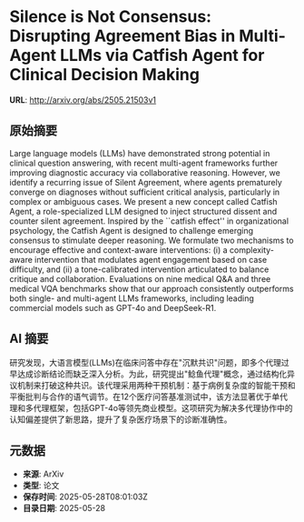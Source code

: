 # Silence is Not Consensus: Disrupting Agreement Bias in Multi-Agent LLMs via Catfish Agent for Clinical Decision Making

**URL**: http://arxiv.org/abs/2505.21503v1

## 原始摘要

Large language models (LLMs) have demonstrated strong potential in clinical
question answering, with recent multi-agent frameworks further improving
diagnostic accuracy via collaborative reasoning. However, we identify a
recurring issue of Silent Agreement, where agents prematurely converge on
diagnoses without sufficient critical analysis, particularly in complex or
ambiguous cases. We present a new concept called Catfish Agent, a
role-specialized LLM designed to inject structured dissent and counter silent
agreement. Inspired by the ``catfish effect'' in organizational psychology, the
Catfish Agent is designed to challenge emerging consensus to stimulate deeper
reasoning. We formulate two mechanisms to encourage effective and context-aware
interventions: (i) a complexity-aware intervention that modulates agent
engagement based on case difficulty, and (ii) a tone-calibrated intervention
articulated to balance critique and collaboration. Evaluations on nine medical
Q&amp;A and three medical VQA benchmarks show that our approach consistently
outperforms both single- and multi-agent LLMs frameworks, including leading
commercial models such as GPT-4o and DeepSeek-R1.


## AI 摘要

研究发现，大语言模型(LLMs)在临床问答中存在"沉默共识"问题，即多个代理过早达成诊断结论而缺乏深入分析。为此，研究提出"鲶鱼代理"概念，通过结构化异议机制来打破这种共识。该代理采用两种干预机制：基于病例复杂度的智能干预和平衡批判与合作的语气调节。在12个医疗问答基准测试中，该方法显著优于单代理和多代理框架，包括GPT-4o等领先商业模型。这项研究为解决多代理协作中的认知偏差提供了新思路，提升了复杂医疗场景下的诊断准确性。

## 元数据

- **来源**: ArXiv
- **类型**: 论文
- **保存时间**: 2025-05-28T08:01:03Z
- **目录日期**: 2025-05-28
